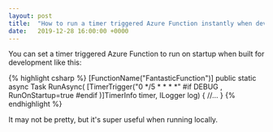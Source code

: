 ```yaml
---
layout: post
title:  "How to run a timer triggered Azure Function instantly when developing"
date:   2019-12-28 16:00:00 +0000
---
```

You can set a timer triggered Azure Function to run on startup when built for development like this:

{% highlight csharp %}
[FunctionName("FantasticFunction")]
        public static async Task RunAsync(
            [TimerTrigger("0 */5 * * * *"
#if DEBUG
            , RunOnStartup=true
#endif
            )]TimerInfo timer, ILogger log)
        {
            //...
        }
{% endhighlight %}

It may not be pretty, but it's super useful when running locally.
